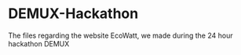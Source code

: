 # DEMUX-Hackathon
The files regarding the website EcoWatt, we made during the 24 hour hackathon DEMUX
